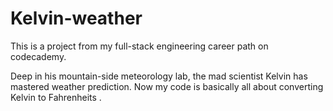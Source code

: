# Kelvin-weather

This is a project from my full-stack engineering career path on codecademy.

Deep in his mountain-side meteorology lab, the mad scientist Kelvin has mastered weather prediction.
Now my code is basically all about converting Kelvin to Fahrenheits .
